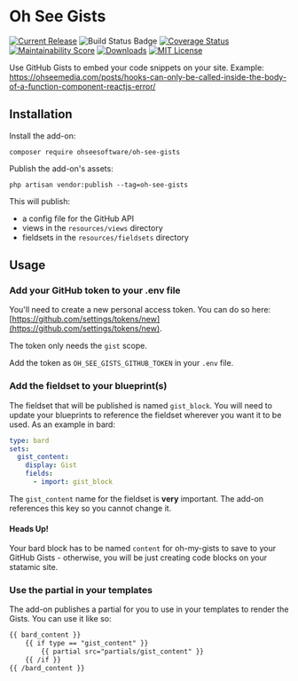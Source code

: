 # Oh See Gists

[![Current Release](https://img.shields.io/github/release/ohseesoftware/oh-see-gists.svg?style=flat-square)](https://github.com/ohseesoftware/oh-see-gists/releases)
![Build Status Badge](https://github.com/ohseesoftware/oh-see-gists/workflows/Build/badge.svg)
[![Coverage Status](https://coveralls.io/repos/github/ohseesoftware/oh-see-gists/badge.svg?branch=master)](https://coveralls.io/github/ohseesoftware/oh-see-gists?branch=master)
[![Maintainability Score](https://img.shields.io/codeclimate/maintainability/ohseesoftware/oh-see-gists.svg?style=flat-square)](https://codeclimate.com/github/ohseesoftware/oh-see-gists)
[![Downloads](https://img.shields.io/packagist/dt/ohseesoftware/oh-see-gists.svg?style=flat-square)](https://packagist.org/packages/ohseesoftware/oh-see-gists)
[![MIT License](https://img.shields.io/github/license/ohseesoftware/oh-see-gists.svg?style=flat-square)](https://github.com/ohseesoftware/oh-see-gists/blob/master/LICENSE)

Use GitHub Gists to embed your code snippets on your site. Example: https://ohseemedia.com/posts/hooks-can-only-be-called-inside-the-body-of-a-function-component-reactjs-error/

## Installation

Install the add-on:

`composer require ohseesoftware/oh-see-gists`

Publish the add-on's assets:

`php artisan vendor:publish --tag=oh-see-gists`

This will publish:

- a config file for the GitHub API
- views in the `resources/views` directory
- fieldsets in the `resources/fieldsets` directory

## Usage

### Add your GitHub token to your .env file

You'll need to create a new personal access token. You can do so here: [https://github.com/settings/tokens/new](https://github.com/settings/tokens/new).

The token only needs the `gist` scope.

Add the token as `OH_SEE_GISTS_GITHUB_TOKEN` in your `.env` file.

### Add the fieldset to your blueprint(s)

The fieldset that will be published is named `gist_block`. You will need to update your blueprints to reference the fieldset wherever you want it to be used. As an example in bard:

```yaml
type: bard
sets:
  gist_content:
    display: Gist
    fields:
      - import: gist_block
```

The `gist_content` name for the fieldset is **very** important. The add-on references this key so you cannot change it.

#### Heads Up!

Your bard block has to be named `content` for oh-my-gists to save to your GitHub Gists - otherwise, you will be just creating code blocks on your statamic site.

### Use the partial in your templates

The add-on publishes a partial for you to use in your templates to render the Gists. You can use it like so:

<!-- prettier-ignore-start -->
```html
{{ bard_content }}
    {{ if type == "gist_content" }}
        {{ partial src="partials/gist_content" }}
    {{ /if }}
{{ /bard_content }}
```
<!-- prettier-ignore-end -->
